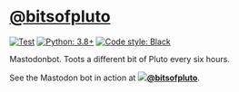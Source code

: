 # [@bitsofpluto](https://botsin.space/@bitsofpluto)

[![Test](https://github.com/hugovk/bitsofpluto/actions/workflows/test.yml/badge.svg)](https://github.com/hugovk/bitsofpluto/actions/workflows/test.yml)
[![Python: 3.8+](https://img.shields.io/badge/python-3.8+-blue.svg)](https://www.python.org/downloads/)
[![Code style: Black](https://img.shields.io/badge/code%20style-Black-000000.svg)](https://github.com/psf/black)

Mastodonbot. Toots a different bit of Pluto every six hours.

See the Mastodon bot in action at
**[![](https://botsin.space/favicon.ico)@bitsofpluto](https://botsin.space/@bitsofpluto)**.
